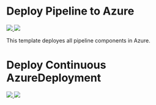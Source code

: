 # Deploy Pipeline to Azure

<a href="https://portal.azure.com/#create/Microsoft.Template/uri/https%3A%2F%2Fraw.githubusercontent.com%2FCatalystCode%2Fmiroculus-pipeline%2Fmaster%2FAzureDeployment%2FTemplates%2Fazuredeploy.json" target="_blank">
    <img src="http://azuredeploy.net/deploybutton.png"/>
</a>
<a href="http://armviz.io/#/?load=https%3A%2F%2Fraw.githubusercontent.com%2FCatalystCode%2Fmiroculus-pipeline%2Fmaster%2FAzureDeployment%2FTemplates%2Fazuredeploy.json" target="_blank">
    <img src="http://armviz.io/visualizebutton.png"/>
</a>

This template deployes all pipeline components in Azure.

# Deploy Continuous AzureDeployment

<a href="https://portal.azure.com/#create/Microsoft.Template/uri/https%3A%2F%2Fraw.githubusercontent.com%2FCatalystCode%2Fmiroculus-pipeline%2Fmaster%2FAzureDeployment%2FTemplates%2Fazuredeploy.sourcecontrol.json" target="_blank">
    <img src="http://azuredeploy.net/deploybutton.png"/>
</a>
<a href="http://armviz.io/#/?load=https%3A%2F%2Fraw.githubusercontent.com%2FCatalystCode%2Fmiroculus-pipeline%2Fmaster%2FAzureDeployment%2FTemplates%2Fazuredeploy.sourcecontrol.json" target="_blank">
    <img src="http://armviz.io/visualizebutton.png"/>
</a>
